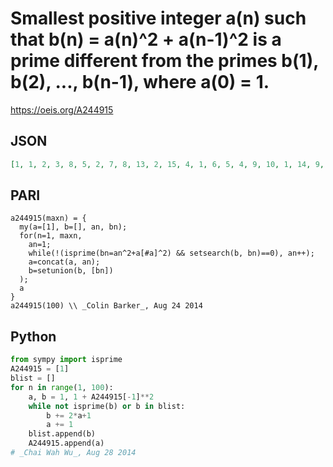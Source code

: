 # Smallest positive integer a\(n\) such that b\(n\) \= a\(n\)^2 \+ a\(n\-1\)^2 is a prime different from the primes b\(1\), b\(2\), \.\.\., b\(n\-1\), where a\(0\) \= 1\.
https://oeis.org/A244915
## JSON
```JSON
[1, 1, 2, 3, 8, 5, 2, 7, 8, 13, 2, 15, 4, 1, 6, 5, 4, 9, 10, 1, 14, 9, 16, 1, 20, 3, 10, 7, 12, 13, 10, 17, 2, 27, 10, 19, 6, 11, 4, 21, 10, 29, 4, 25, 6, 29, 16, 5, 18, 7, 20, 11, 14, 15, 22, 5, 24, 1, 26, 5, 28, 13, 20, 19, 14, 25, 12, 17, 8, 23, 12, 43, 8]
```
## PARI
```PARI
a244915(maxn) = {
  my(a=[1], b=[], an, bn);
  for(n=1, maxn,
    an=1;
    while(!(isprime(bn=an^2+a[#a]^2) && setsearch(b, bn)==0), an++);
    a=concat(a, an);
    b=setunion(b, [bn])
  );
  a
}
a244915(100) \\ _Colin Barker_, Aug 24 2014
```
## Python
```Python
from sympy import isprime
A244915 = [1]
blist = []
for n in range(1, 100):
    a, b = 1, 1 + A244915[-1]**2
    while not isprime(b) or b in blist:
        b += 2*a+1
        a += 1
    blist.append(b)
    A244915.append(a)
# _Chai Wah Wu_, Aug 28 2014
```
